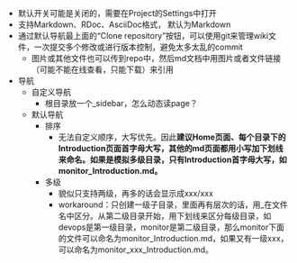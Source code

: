 * 默认开关可能是关闭的，需要在Project的Settings中打开
* 支持Markdown、RDoc、AsciiDoc格式， 默认为Markdown
* 通过默认导航最上面的“Clone repository”按钮，可以使用git来管理wiki文件，一次提交多个修改或进行版本控制，避免太多太乱的commit
    * 图片或其他文件也可以传到repo中，然后md文档中用图片或者文件链接（可能不能在线查看，只能下载）来引用
* 导航
    * 自定义导航
        * 根目录放一个_sidebar，怎么动态读page？
    * 默认导航
        * 排序
            * 无法自定义顺序，大写优先。因此**建议Home页面、每个目录下的Introduction页面首字母大写，其他的md页面都用小写加下划线来命名。如果是模拟多级目录，只有Introduction首字母大写，如monitor_Introduction.md。**
        * 多级
            * 貌似只支持两级，再多的话会显示成xxx/xxx
            * workaround：只创建一级子目录，里面再有层次的话，用_在文件名中区分。从第二级目录开始，用下划线来区分每级目录，如devops是第一级目录，monitor是第二级目录，那么monitor下面的文件可以命名为monitor_Introduction.md，如果又有一级xxx，可以命名为monitor_xxx_Introduction.md。